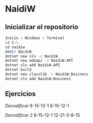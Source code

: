 # NaidiW

## Inicializar el repositorio

```bash
Inicio > Windows > Terminal
cd C:\
cd naidiw
mkdir NaidiW
dotnet new sln -n NaidiW
dotnet new webapi -o NaidiW.API
dotnet sln add NaidiW.API
dotnet build
dotnet new classlib -n NaidiW.Business
dotnet sln add NaidiW.Business
```

## Ejercicios

*Decodificar*
8-15-12-1 8-15-12-1

*Decodificar 2*
8-15-12-1 12-21-3-8-15